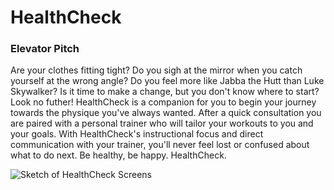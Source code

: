 # **HealthCheck**
### Elevator Pitch
Are your clothes fitting tight? Do you sigh at the mirror when you catch yourself at the wrong angle? Do you feel more like Jabba the Hutt than Luke Skywalker? Is it time to make a change, but you don't know where to start? Look no futher! HealthCheck is a companion for you to begin your journey towards the physique you've always wanted. After a quick consultation you are paired with a personal trainer who will tailor your workouts to you and your goals. With HealthCheck's instructional focus and direct communication with your trainer, you'll never feel lost or confused about what to do next. Be healthy, be happy. HealthCheck.

![Sketch of HealthCheck Screens](/HealthCheckSketch.jpeg)